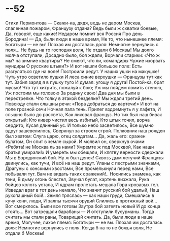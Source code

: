 # --52
Стихи Лермонтова
— Скажи-ка, дядя, ведь не даром
Москва, спаленная пожаром,
Французу отдана?
Ведь были ж схватки боевые,
Да, говорят, еще какие!
Недаром помнит вся Россия
Про день Бородина!
— Да, были люди в наше время,
Не то, что нынешнее племя:
Богатыри — не вы!
Плохая им досталась доля:
Немногие вернулись с поля…
Не будь на то господня воля,
Не отдали б Москвы!
Мы долго молча отступали,
Досадно было, боя ждали,
Ворчали старики:
«Что ж мы? на зимние квартиры?
Не смеют, что ли, командиры
Чужие изорвать мундиры
О русские штыки?»
И вот нашли большое поле:
Есть разгуляться где на воле!
Построили редут.
У наших ушки на макушке!
Чуть утро осветило пушки
И леса синие верхушки —
Французы тут как тут.
Забил заряд я в пушку туго
И думал: угощу я друга!
Постой-ка, брат мусью!
Что тут хитрить, пожалуй к бою;
Уж мы пойдем ломить стеною,
Уж постоим мы головою
За родину свою!
Два дня мы были в перестрелке.
Что толку в этакой безделке?
Мы ждали третий день.
Повсюду стали слышны речи:
«Пора добраться до картечи!»
И вот на поле грозной сечи
Ночная пала тень.
Прилег вздремнуть я у лафета,
И слышно было до рассвета,
Как ликовал француз.
Но тих был наш бивак открытый:
Кто кивер чистил весь избитый,
Кто штык точил, ворча сердито,
Кусая длинный ус.
И только небо засветилось,
Все шумно вдруг зашевелилось,
Сверкнул за строем строй.
Полковник наш рожден был хватом:
Слуга царю, отец солдатам…
Да, жаль его: сражен булатом,
Он спит в земле сырой.
И молвил он, сверкнув очами:
«Ребята! не Москва ль за нами?
Умремте ж под Москвой,
Как наши братья умирали!»
И умереть мы обещали,
И клятву верности сдержали
Мы в Бородинский бой.
Ну ж был денек! Сквозь дым летучий
Французы двинулись, как тучи,
И всё на наш редут.
Уланы с пестрыми значками,
Драгуны с конскими хвостами,
Все промелькнули перед нами,
Все побывали тут.
Вам не видать таких сражений!..
Носились знамена, как тени,
В дыму огонь блестел,
Звучал булат, картечь визжала,
Рука бойцов колоть устала,
И ядрам пролетать мешала
Гора кровавых тел.
Изведал враг в тот день немало,
Что значит русский бой удалый,
Наш рукопашный бой!..
Земля тряслась — как наши груди,
Смешались в кучу кони, люди,
И залпы тысячи орудий
Слились в протяжный вой…
Вот смерклось. Были все готовы
Заутра бой затеять новый
И до конца стоять…
Вот затрещали барабаны —
И отступили бусурманы.
Тогда считать мы стали раны,
Товарищей считать.
Да, были люди в наше время,
Могучее, лихое племя:
Богатыри — не вы.
Плохая им досталась доля:
Немногие вернулись с поля.
Когда б на то не божья воля,
Не отдали б Москвы!
